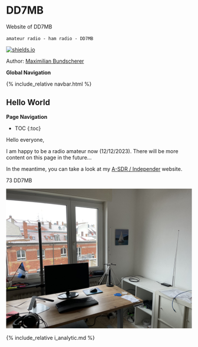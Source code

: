 # DD7MB

Website of DD7MB

`amateur radio - ham radio - DD7MB`

[![shields.io](https://img.shields.io/badge/license-Apache2-blue.svg)](http://www.apache.org/licenses/LICENSE-2.0.txt)

Author: [Maximilian Bundscherer](https://bundscherer-online.de)

**Global Navigation**

{% include_relative navbar.html %}

## Hello World

**Page Navigation**

* TOC
{:toc}

Hello everyone,

I am happy to be a radio amateur now (12/12/2023). There will be more content on this page in the future...

In the meantime, you can take a look at my [A-SDR / Independer](https://a-sdr.org) website.

73
DD7MB

![](images/ov.jpeg)

{% include_relative i_analytic.md %}
